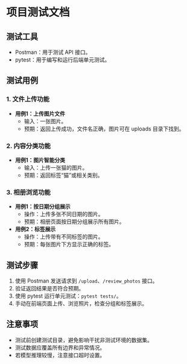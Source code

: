 # 项目测试文档

## 测试工具
- Postman：用于测试 API 接口。
- pytest：用于编写和运行后端单元测试。

## 测试用例

### 1. 文件上传功能
- **用例1：上传图片文件**
  - 输入：一张图片。
  - 预期：返回上传成功，文件名正确，图片可在 uploads 目录下找到。

### 2. 内容分类功能
- **用例1：图片智能分类**
  - 输入：上传一张猫的图片。
  - 预期：返回标签“猫”或相关类别。

### 3. 相册浏览功能
- **用例1：按日期分组展示**
  - 操作：上传多张不同日期的图片。
  - 预期：相册页面按日期分组展示所有图片。
- **用例2：标签展示**
  - 操作：上传带有不同标签的图片。
  - 预期：每张图片下方显示正确的标签。

## 测试步骤
1. 使用 Postman 发送请求到 `/upload`、`/review_photos` 接口。
2. 验证返回结果是否符合预期。
3. 使用 pytest 运行单元测试：`pytest tests/`。
4. 手动在前端页面上传、浏览照片，检查分组和标签展示。

## 注意事项
- 测试前创建测试目录，避免影响干扰非测试环境的数据集。
- 测试数据应覆盖所有边界和异常情况。
- 若模型推理较慢，注意接口超时设置。
